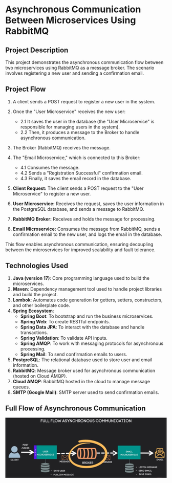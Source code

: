 # Asynchronous Communication Between Microservices Using RabbitMQ

## Project Description
This project demonstrates the asynchronous communication flow between two microservices using RabbitMQ as a message broker. The scenario involves registering a new user and sending a confirmation email.

## Project Flow
1. A client sends a POST request to register a new user in the system.
2. Once the "User Microservice" receives the new user:
   - 2.1 It saves the user in the database (the "User Microservice" is responsible for managing users in the system).
   - 2.2 Then, it produces a message to the Broker to handle asynchronous communication.
3. The Broker (RabbitMQ) receives the message.
4. The "Email Microservice," which is connected to this Broker:
   - 4.1 Consumes the message.
   - 4.2 Sends a "Registration Successful" confirmation email.
   - 4.3 Finally, it saves the email record in the database.

1. **Client Request:** The client sends a POST request to the "User Microservice" to register a new user.
2. **User Microservice:** Receives the request, saves the user information in the PostgreSQL database, and sends a message to RabbitMQ.
3. **RabbitMQ Broker:** Receives and holds the message for processing.
4. **Email Microservice:** Consumes the message from RabbitMQ, sends a confirmation email to the new user, and logs the email in the database.

This flow enables asynchronous communication, ensuring decoupling between the microservices for improved scalability and fault tolerance.

## Technologies Used

1. **Java (version 17)**: Core programming language used to build the microservices.
2. **Maven**: Dependency management tool used to handle project libraries and build the project.
3. **Lombok**: Automates code generation for getters, setters, constructors, and other boilerplate code.
4. **Spring Ecosystem**:
   - **Spring Boot**: To bootstrap and run the business microservices.
   - **Spring Web**: To create RESTful endpoints.
   - **Spring Data JPA**: To interact with the database and handle transactions.
   - **Spring Validation**: To validate API inputs.
   - **Spring AMQP**: To work with messaging protocols for asynchronous processing.
   - **Spring Mail**: To send confirmation emails to users.
5. **PostgreSQL**: The relational database used to store user and email information.
6. **RabbitMQ**: Message broker used for asynchronous communication (hosted on Cloud AMQP).
7. **Cloud AMQP**: RabbitMQ hosted in the cloud to manage message queues.
8. **SMTP (Google Mail)**: SMTP server used to send confirmation emails.

## Full Flow of Asynchronous Communication

![Asynchronous Communication Flow](./Project-Flow.jpg)
